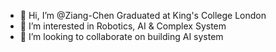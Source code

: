 - 👋 Hi, I’m @Ziang-Chen Graduated at King's College London 
- 👀 I’m interested in Robotics, AI & Complex System
- 💞️ I’m looking to collaborate on building AI system

<!---
Ziang-Chen/Ziang-Chen is a ✨ special ✨ repository because its `README.md` (this file) appears on your GitHub profile.
You can click the Preview link to take a look at your changes.
--->
